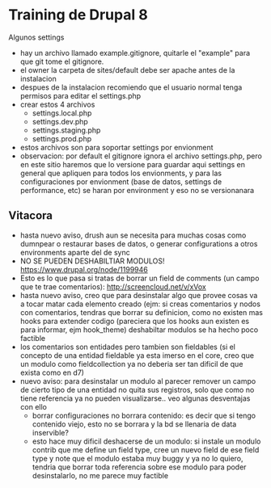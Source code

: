 # Training de Drupal 8

Algunos settings

* hay un archivo llamado example.gitignore, quitarle el "example" para que git tome el gitignore.
* el owner la carpeta de sites/default debe ser apache antes de la instalacion
* despues de la instalacion recomiendo que el usuario normal tenga permisos para editar el settings.php
* crear estos 4 archivos
    * settings.local.php
    * settings.dev.php
    * settings.staging.php
    * settings.prod.php
* estos archivos son para soportar settings por envionment
* observacion: por default el gitignore ignora el archivo settings.php, pero en este sitio haremos que lo versione para guardar aqui settings en general
que apliquen para todos los envionments, y para las configuraciones por envionment (base de datos, settings de performance, etc) se haran por environment y eso no se versionanara

## Vitacora

* hasta nuevo aviso, drush aun se necesita para muchas cosas como dumnpear o restaurar bases de datos, o generar configurations a otros environments aparte del de sync
* NO SE PUEDEN DESHABILTIAR MODULOS! https://www.drupal.org/node/1199946
* Esto es lo que pasa si tratas de borrar un field de comments (un campo que te trae comentarios): http://screencloud.net/v/xVox
* hasta nuevo aviso, creo que para desinstalar algo que provee cosas va a tocar matar cada elemento creado (ejm: si creas comentarios y nodos con comentarios, tendras que borrar su definicion, como no existen mas hooks para extender codigo (pareciera que los hooks aun existen es para informar, ejm hook_theme) deshabiltar modulos se ha hecho poco factible
* los comentarios son entidades pero tambien son fieldables (si el concepto de una entidad fieldable ya esta imerso en el core, creo que un modulo como fieldcollection ya no deberia ser tan dificil de que exista como en d7)
* nuevo aviso: para desinstalar un modulo al parecer remover un campo de cierto tipo de una entidad no quita sus registros, solo que como no tiene referencia ya no pueden visualizarse.. veo algunas desventajas con ello
    * borrar configuraciones no borrara contenido: es decir que si tengo contenido viejo, esto no se borrara y la bd se llenaria de data inservible?
    * esto hace muy dificil deshacerse de un modulo: si instale un modulo contrib que me define un field type, cree un nuevo field de ese field type y note que el modulo estaba muy buggy y ya no lo quiero, tendria que borrar toda referencia sobre ese modulo para poder desinstalarlo, no me parece muy factible

